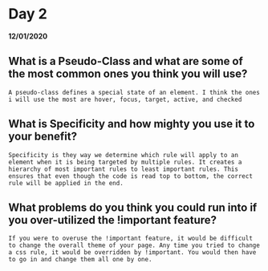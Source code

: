 # Day 2
__12/01/2020__

## What is a Pseudo-Class and what are some of the most common ones you think you will use?
    A pseudo-class defines a special state of an element. I think the ones i will use the most are hover, focus, target, active, and checked

## What is Specificity and how mighty you use it to your benefit?
    Specificity is they way we determine which rule will apply to an element when it is being targeted by multiple rules. It creates a hierarchy of most important rules to least important rules. This ensures that even though the code is read top to bottom, the correct rule will be applied in the end. 

## What problems do you think you could run into if you over-utilized the !important feature?
    If you were to overuse the !important feature, it would be difficult to change the overall theme of your page. Any time you tried to change a css rule, it would be overridden by !important. You would then have to go in and change them all one by one.